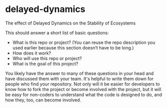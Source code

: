 # delayed-dynamics
The effect of Delayed Dynamics on the Stability of Ecosystems


This should answer a short list of basic questions:
* What is this repo or project? (You can reuse the repo description you used earlier because this section doesn’t have to be long.)
* How does it work?
* Who will use this repo or project?
* What is the goal of this project?

You likely have the answer to many of these questions in your head and have discussed them with your team. It's helpful to write them down for people who find your repository. Not only will it be easier for developers to know how to fork the project or become involved with the project, but it will be easy for non-coders to understand what the code is designed to do, and how they, too, can become involved.
